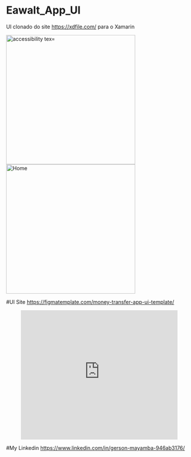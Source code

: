 # Eawalt_App_UI
UI clonado do site https://xdfile.com/ para o Xamarin

<p>
  <img src="https://user-images.githubusercontent.com/57480551/112514416-0c7a5a80-8d74-11eb-8aa3-f5f8d466ac74.png" width="350" alt="accessibility tex="Location">
  <img src="https://user-images.githubusercontent.com/57480551/112514370-ff5d6b80-8d73-11eb-87d3-eda2d50adc67.png" width="350" title="Home">
</p>

#UI Site
https://figmatemplate.com/money-transfer-app-ui-template/

<figure class="video_container">
<iframe width="425" height="350" frameborder="0" scrolling="no" marginheight="0" marginwidth="0" src="https://figmatemplate.com/money-transfer-app-ui-template/"></iframe>
</figure>


#My Linkedin
https://www.linkedin.com/in/gerson-mayamba-946ab3176/
